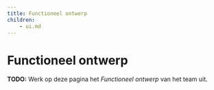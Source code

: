 ```yaml
---
title: Functioneel ontwerp
children:
    - ui.md
---
```

# Functioneel ontwerp
**TODO:** Werk op deze pagina het *Functioneel ontwerp* van het team uit.
